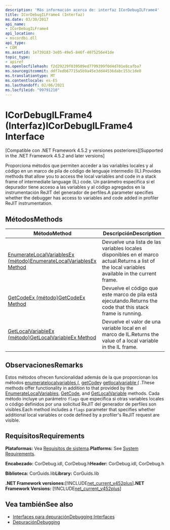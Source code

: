 ```yaml
---
description: 'Más información acerca de: interfaz ICorDebugILFrame4'
title: ICorDebugILFrame4 (Interfaz)
ms.date: 03/30/2017
api_name:
- ICorDebugILFrame4
api_location:
- mscordbi.dll
api_type:
- COM
ms.assetid: 1e739183-3e05-49e5-846f-4075256e41de
topic_type:
- apiref
ms.openlocfilehash: f2d29229f039509ed7799399f0d4d701e8cafba7
ms.sourcegitcommit: ddf7edb67715a5b9a45e3dd44536dabc153c1de0
ms.translationtype: MT
ms.contentlocale: es-ES
ms.lasthandoff: 02/06/2021
ms.locfileid: "99791210"
---
```

# <a name="icordebugilframe4-interface"></a><span data-ttu-id="e454b-103">ICorDebugILFrame4 (Interfaz)</span><span class="sxs-lookup"><span data-stu-id="e454b-103">ICorDebugILFrame4 Interface</span></span>

<span data-ttu-id="e454b-104">[Compatible con .NET Framework 4.5.2 y versiones posteriores]</span><span class="sxs-lookup"><span data-stu-id="e454b-104">[Supported in the .NET Framework 4.5.2 and later versions]</span></span>  
  
 <span data-ttu-id="e454b-105">Proporciona métodos que permiten acceder a las variables locales y al código en un marco de pila de código de lenguaje intermedio (IL).</span><span class="sxs-lookup"><span data-stu-id="e454b-105">Provides methods that allow you to access the local variables and code in a stack frame of intermediate language (IL) code.</span></span> <span data-ttu-id="e454b-106">Un parámetro especifica si el depurador tiene acceso a las variables y al código agregados en la instrumentación ReJIT del generador de perfiles.</span><span class="sxs-lookup"><span data-stu-id="e454b-106">A parameter specifies whether the debugger has access to variables and code added in profiler ReJIT instrumentation.</span></span>  
  
## <a name="methods"></a><span data-ttu-id="e454b-107">Métodos</span><span class="sxs-lookup"><span data-stu-id="e454b-107">Methods</span></span>  
  
|<span data-ttu-id="e454b-108">Método</span><span class="sxs-lookup"><span data-stu-id="e454b-108">Method</span></span>|<span data-ttu-id="e454b-109">Descripción</span><span class="sxs-lookup"><span data-stu-id="e454b-109">Description</span></span>|  
|------------|-----------------|  
|[<span data-ttu-id="e454b-110">EnumerateLocalVariablesEx (método)</span><span class="sxs-lookup"><span data-stu-id="e454b-110">EnumerateLocalVariablesEx Method</span></span>](icordebugilframe4-enumeratelocalvariablesex-method.md)|<span data-ttu-id="e454b-111">Devuelve una lista de las variables locales disponibles en el marco actual.</span><span class="sxs-lookup"><span data-stu-id="e454b-111">Returns a list of the local variables available in the current frame.</span></span>|  
|[<span data-ttu-id="e454b-112">GetCodeEx (método)</span><span class="sxs-lookup"><span data-stu-id="e454b-112">GetCodeEx Method</span></span>](icordebugilframe4-getcodeex-method.md)|<span data-ttu-id="e454b-113">Devuelve el código que este marco de pila está ejecutando.</span><span class="sxs-lookup"><span data-stu-id="e454b-113">Returns the code that this stack frame is running.</span></span>|  
|[<span data-ttu-id="e454b-114">GetLocalVariableEx (método)</span><span class="sxs-lookup"><span data-stu-id="e454b-114">GetLocalVariableEx Method</span></span>](icordebugilframe4-getlocalvariableex-method.md)|<span data-ttu-id="e454b-115">Devuelve el valor de una variable local en el marco de IL.</span><span class="sxs-lookup"><span data-stu-id="e454b-115">Returns the value of a local variable in the IL frame.</span></span>|  
  
## <a name="remarks"></a><span data-ttu-id="e454b-116">Observaciones</span><span class="sxs-lookup"><span data-stu-id="e454b-116">Remarks</span></span>  

 <span data-ttu-id="e454b-117">Estos métodos ofrecen funcionalidad además de la que proporcionan los métodos [enumeratelocalvariables (](icordebugilframe-enumeratelocalvariables-method.md), [getCode](icordebugframe-getcode-method.md)y [getlocalvariable (](icordebugilframe-getlocalvariable-method.md) .</span><span class="sxs-lookup"><span data-stu-id="e454b-117">These methods offer functionality in addition to that provided by the [EnumerateLocalVariables](icordebugilframe-enumeratelocalvariables-method.md), [GetCode](icordebugframe-getcode-method.md), and [GetLocalVariable](icordebugilframe-getlocalvariable-method.md) methods.</span></span> <span data-ttu-id="e454b-118">Cada método incluye un parámetro `flags` que especifica si otras variables locales o código definidos por una solicitud ReJIT del generador de perfiles son visibles.</span><span class="sxs-lookup"><span data-stu-id="e454b-118">Each method includes a `flags` parameter that specifies whether additional local variables or code defined by a profiler's ReJIT request are visible.</span></span>  
  
## <a name="requirements"></a><span data-ttu-id="e454b-119">Requisitos</span><span class="sxs-lookup"><span data-stu-id="e454b-119">Requirements</span></span>  

 <span data-ttu-id="e454b-120">**Plataformas:** Vea [Requisitos de sistema](../../get-started/system-requirements.md).</span><span class="sxs-lookup"><span data-stu-id="e454b-120">**Platforms:** See [System Requirements](../../get-started/system-requirements.md).</span></span>  
  
 <span data-ttu-id="e454b-121">**Encabezado:** CorDebug.idl, CorDebug.h</span><span class="sxs-lookup"><span data-stu-id="e454b-121">**Header:** CorDebug.idl, CorDebug.h</span></span>  
  
 <span data-ttu-id="e454b-122">**Biblioteca:** CorGuids.lib</span><span class="sxs-lookup"><span data-stu-id="e454b-122">**Library:** CorGuids.lib</span></span>  
  
 <span data-ttu-id="e454b-123">**.NET Framework versiones:**[!INCLUDE[net_current_v452plus](../../../../includes/net-current-v452plus-md.md)]</span><span class="sxs-lookup"><span data-stu-id="e454b-123">**.NET Framework Versions:** [!INCLUDE[net_current_v452plus](../../../../includes/net-current-v452plus-md.md)]</span></span>  
  
## <a name="see-also"></a><span data-ttu-id="e454b-124">Vea también</span><span class="sxs-lookup"><span data-stu-id="e454b-124">See also</span></span>

- [<span data-ttu-id="e454b-125">Interfaces para depuración</span><span class="sxs-lookup"><span data-stu-id="e454b-125">Debugging Interfaces</span></span>](debugging-interfaces.md)
- [<span data-ttu-id="e454b-126">Depuración</span><span class="sxs-lookup"><span data-stu-id="e454b-126">Debugging</span></span>](index.md)
